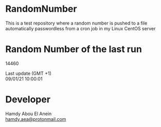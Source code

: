# RandomNumber    
This is a test repository where a random number is pushed to a file automatically passwordless from a cron job in my Linux CentOS server    
# Random Number of the last run   
14460
      
Last update (GMT +1)    
09/01/21 10:00:01
# Developer    
Hamdy Abou El Anein   
hamdy.aea@protonmail.com

